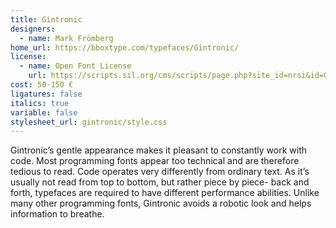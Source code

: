 ```yaml
---
title: Gintronic
designers:
  - name: Mark Frömberg
home_url: https://bboxtype.com/typefaces/Gintronic/
license:
  - name: Open Font License
    url: https://scripts.sil.org/cms/scripts/page.php?site_id=nrsi&id=OFL
cost: 50-150 €
ligatures: false
italics: true
variable: false
stylesheet_url: gintronic/style.css
---
```


Gintronic’s gentle appearance makes it pleasant to constantly work with code. Most programming fonts appear too technical and are therefore tedious to read. Code operates very differently from ordinary text. As it’s usually not read from top to bottom, but rather piece by piece- back and forth, typefaces are required to have different performance abilities. Unlike many other programming fonts, Gintronic avoids a robotic look and helps information to breathe.
